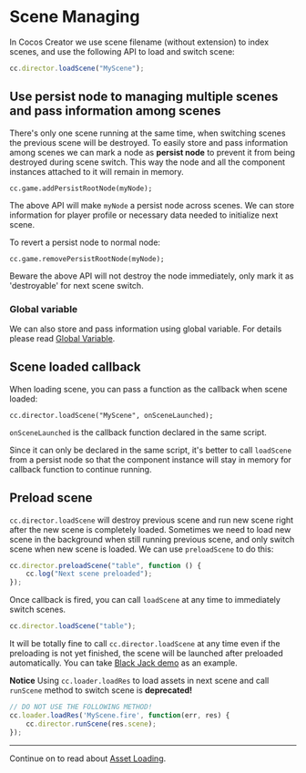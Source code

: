 # Scene Managing

In Cocos Creator we use scene filename (without extension) to index scenes, and use the following API to load and switch scene:

```js
cc.director.loadScene("MyScene");
```

## Use persist node to managing multiple scenes and pass information among scenes

There's only one scene running at the same time, when switching scenes the previous scene will be destroyed. To easily store and pass information among scenes we can mark a node as **persist node** to prevent it from being destroyed during scene switch. This way the node and all the component instances attached to it will remain in memory. 

`cc.game.addPersistRootNode(myNode);`

The above API will make `myNode` a persist node across scenes. We can store information for player profile or necessary data needed to initialize next scene.

To revert a persist node to normal node:

`cc.game.removePersistRootNode(myNode);`

Beware the above API will not destroy the node immediately, only mark it as 'destroyable' for next scene switch.


### Global variable

We can also store and pass information using global variable. For details please read [Global Variable](access-node-component.md#global_variable).


## Scene loaded callback

When loading scene, you can pass a function as the callback when scene loaded:

`cc.director.loadScene("MyScene", onSceneLaunched);`

`onSceneLaunched` is the callback function declared in the same script.

Since it can only be declared in the same script, it's better to call `loadScene` from a persist node so that the component instance will stay in memory for callback function to continue running.


## Preload scene

`cc.director.loadScene` will destroy previous scene and run new scene right after the new scene is completely loaded. Sometimes we need to load new scene in the background when still running previous scene, and only switch scene when new scene is loaded. We can use `preloadScene` to do this:

```js
cc.director.preloadScene("table", function () {
    cc.log("Next scene preloaded");
});
```

Once callback is fired, you can call `loadScene` at any time to immediately switch scenes.

```js
cc.director.loadScene("table");
```

It will be totally fine to call `cc.director.loadScene` at any time even if the preloading is not yet finished, the scene will be launched after preloaded automatically. You can take [Black Jack demo](https://github.com/cocos-creator/tutorial-blackjack/blob/master/assets/scripts/Menu.js#L12-L14) as an example.

**Notice** Using `cc.loader.loadRes` to load assets in next scene and call `runScene` method to switch scene is **deprecated!**

```js
// DO NOT USE THE FOLLOWING METHOD!
cc.loader.loadRes('MyScene.fire', function(err, res) {
    cc.director.runScene(res.scene);
});
```


---

Continue on to read about [Asset Loading](load-assets.md).
